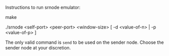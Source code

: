 Instructions to run srnode emulator:

make

./srnode \<self-port> \<peer-port> \<window-size> [ -d \<value-of-n> | -p \<value-of-p> ]

The only valid command is ```send``` to be used on the sender node. Choose the sender node at your discretion.
